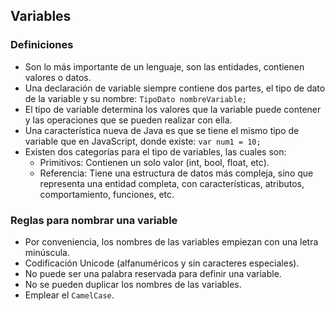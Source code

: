 ## Variables

### Definiciones

- Son lo más importante de un lenguaje, son las entidades, contienen valores o datos.
- Una declaración de variable siempre contiene dos partes, el tipo de dato de la variable y su nombre:
    `TipoDato nombreVariable;`
- El tipo de variable determina los valores que la variable puede contener y las operaciones que se pueden realizar con ella.
- Una característica nueva de Java es que se tiene el mismo tipo de variable que en JavaScript, donde existe:
    `var num1 = 10;`
- Existen dos categorías para el tipo de variables, las cuales son: 
    - Primitivos: Contienen un solo valor (int, bool, float, etc).
    - Referencia: Tiene una estructura de datos más compleja, sino que representa una entidad completa, con características, atributos, comportamiento, funciones, etc. 

### Reglas para nombrar una variable

- Por conveniencia, los nombres de las variables empiezan con una letra minúscula.
- Codificación Unicode (alfanuméricos y sin caracteres especiales).
- No puede ser una palabra reservada para definir una variable.
- No se pueden duplicar los nombres de las variables.
- Emplear el `CamelCase`.